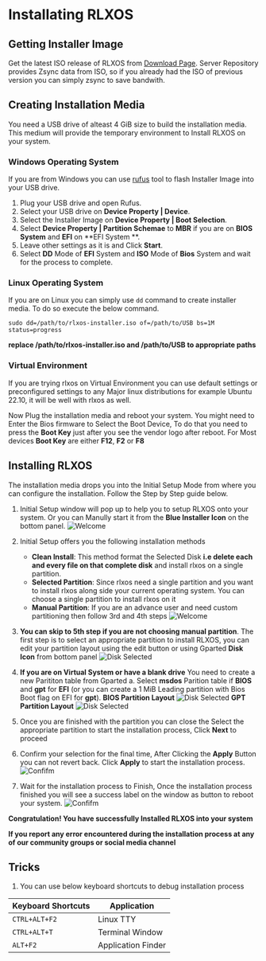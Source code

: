 # Installating RLXOS

## Getting Installer Image

Get the latest ISO release of RLXOS from [Download Page](https://rlxos.dev/downloads/). Server Repository provides
Zsync data from ISO, so if you already had the ISO of previous version you can simply zsync to save bandwith.

## Creating Installation Media

You need a USB drive of alteast 4 GiB size to build the installation media. This medium will provide the temporary
environment to Install RLXOS on your system.

### Windows Operating System

If you are from Windows you can use [rufus](https://rufus.io) tool to flash Installer Image into your USB drive.

1. Plug your USB drive and open Rufus.
2. Select your USB drive on **Device Property | Device**.
3. Select the Installer Image on **Device Property | Boot Selection**.
4. Select **Device Property | Partition Schemae** to **MBR** if you are on **BIOS System** and **EFI** on **EFI System
   **.
5. Leave other settings as it is and Click **Start**.
6. Select **DD** Mode of **EFI** System and **ISO** Mode of **Bios** System and wait for the process to complete.

### Linux Operating System

If you are on Linux you can simply use `dd` command to create installer media. To do so execute the below command.

`sudo dd=/path/to/rlxos-installer.iso of=/path/to/USB bs=1M status=progress`

**replace **/path/to/rlxos-installer.iso** and **/path/to/USB** to appropriate paths**

### Virtual Environment

If you are trying rlxos on Virtual Environment you can use default settings or preconfigured settings to any Major linux
distributions for example Ubuntu 22.10, it will be well with rlxos as well.

Now Plug the installation media and reboot your system. You might need to Enter the Bios firmware to Select the Boot
Device, To do that you need to press the **Boot Key** just after you see the vendor logo after reboot. For Most devices
**Boot Key** are either **F12**, **F2** or **F8**

## Installing RLXOS

The installation media drops you into the Initial Setup Mode from where you can configure the installation. Follow the
Step by Step guide below.

1. Initial Setup window will pop up to help you to setup RLXOS onto your system. Or you can Manully start it from the
   **Blue Installer Icon** on the bottom panel.
   ![Welcome](/assets/installation/welcome.png)

2. Initial Setup offers you the following installation methods
    - **Clean Install**: This method format the Selected Disk **i.e delete each and every file on that complete disk** and install rlxos on a single partition.
    - **Selected Partition**: Since rlxos need a single partition and you want to install rlxos along side your current operating system. You can choose a single partition to install rlxos on it
    - **Manual Partition**: If you are an advance user and need custom partitioning then follow 3rd and 4th steps
   ![Welcome](/assets/installation/installation-method.png)

3. **You can skip to 5th step if you are not choosing manual partition**. The first step is to select an appropriate partition to install RLXOS, you can edit your partition layout using the
   edit button or using Gparted **Disk Icon** from bottom panel
   ![Disk Selected](/assets/installation/disk-selected.png)

4. **If you are on Virtual System or have a blank drive** You need to create a new Parititon table from Gparted
   a. Select **msdos** Parition table if **BIOS** and **gpt** for **EFI** (or you can create a 1 MiB Leading partition
   with Bios Boot flag on EFI for **gpt**).
   **BIOS Partition Layout**
   ![Disk Selected](/assets/installation/disk-gparted-msdos-layout.png)
   **GPT Partition Layout**
   ![Disk Selected](/assets/installation/disk-gparted-gpt-layout.png)

5. Once you are finished with the partition you can close the Select the appropriate partition to start the installation
   process, Click **Next** to proceed

6. Confirm your selection for the final time, After Clicking the **Apply** Button you can not revert back. Click
   **Apply** to start the installation process.
   ![Confifm](/assets/installation/confirm.png)

7. Wait for the installation process to Finish, Once the installation process finished you will see a success label on
   the window as button to reboot your system.
   ![Confifm](/assets/installation/success.png)

**Congratulation! You have successfully Installed RLXOS into your system**

**If you report any error encountered during the installation process at any of our community groups or social media
channel**

## Tricks

1. You can use below keyboard shortcuts to debug installation process

| Keyboard Shortcuts | Application        |
| ------------------ | ------------------ |
| `CTRL+ALT+F2`      | Linux TTY          |
| `CTRL+ALT+T`       | Terminal Window    |
| `ALT+F2`           | Application Finder |

